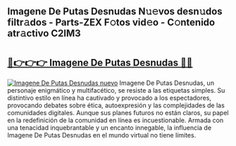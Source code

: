 ## Imagene De Putas Desnudas N𝚞𝚎vos desn𝚞dos filtr𝚊dos - Parts-ZEX F𝚘tos vid𝚎o - C𝚘ntenido atr𝚊ctivo C2lM3

# <h2><a href="http://mbcsemb.tromn.icu/?c=Imagene+De+Putas+Desnudas">🔗👉👉👉 Imagene De Putas Desnudas 🔗🔗</a></h2>

[![Imagene De Putas Desnudas nuevo](https://i.imgur.com/pEAQMta.gif)](http://mbcsemb.tromn.icu/?c=Imagene+De+Putas+Desnudas)
Imagene De Putas Desnudas, un personaje enigmático y multifacético, se resiste a las etiquetas simples. Su distintivo estilo en línea ha cautivado y provocado a los espectadores, provocando debates sobre ética, autoexpresión y las complejidades de las comunidades digitales. Aunque sus planes futuros no están claros, su papel en la redefinición de la comunidad en línea es incuestionable. Armada con una tenacidad inquebrantable y un encanto innegable, la influencia de Imagene De Putas Desnudas en el mundo virtual no tiene límites.
